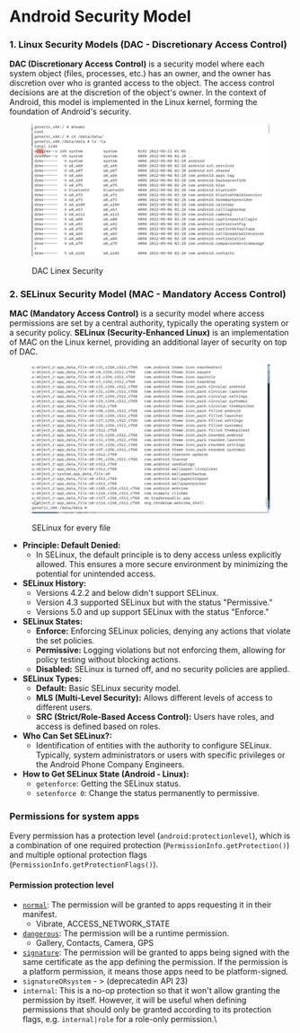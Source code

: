 # Android Security Model

### 1. Linux Security Models (DAC - Discretionary Access Control)

**DAC (Discretionary Access Control)** is a security model where each system object (files, processes, etc.) has an owner, and the owner has discretion over who is granted access to the object. The access control decisions are at the discretion of the object's owner. In the context of Android, this model is implemented in the Linux kernel, forming the foundation of Android's security.

<figure><img src="../../.gitbook/assets/image (116).png" alt=""><figcaption><p>DAC Linex Security</p></figcaption></figure>

### 2. SELinux Security Model (MAC - Mandatory Access Control)

**MAC (Mandatory Access Control)** is a security model where access permissions are set by a central authority, typically the operating system or a security policy. **SELinux (Security-Enhanced Linux)** is an implementation of MAC on the Linux kernel, providing an additional layer of security on top of DAC.

<figure><img src="../../.gitbook/assets/image (117).png" alt=""><figcaption><p>SELinux for every file</p></figcaption></figure>

* **Principle: Default Denied:**
  * In SELinux, the default principle is to deny access unless explicitly allowed. This ensures a more secure environment by minimizing the potential for unintended access.
* **SELinux History:**
  * Versions 4.2.2 and below didn't support SELinux.
  * Version 4.3 supported SELinux but with the status "Permissive."
  * Versions 5.0 and up support SELinux with the status "Enforce."
* **SELinux States:**
  * **Enforce:** Enforcing SELinux policies, denying any actions that violate the set policies.
  * **Permissive:** Logging violations but not enforcing them, allowing for policy testing without blocking actions.
  * **Disabled:** SELinux is turned off, and no security policies are applied.
* **SELinux Types:**
  * **Default:** Basic SELinux security model.
  * **MLS (Multi-Level Security):** Allows different levels of access to different users.
  * **SRC (Strict/Role-Based Access Control):** Users have roles, and access is defined based on roles.
* **Who Can Set SELinux?:**
  * Identification of entities with the authority to configure SELinux. Typically, system administrators or users with specific privileges or the Android Phone Company Engineers.
* **How to Get SELinux State (Android - Linux):**
  * `getenforce`: Getting the SELinux status.
  * `setenforce 0`: Change the status permanently to permissive.

### Permissions for system apps

Every permission has a protection level (`android:protectionlevel`), which is a combination of one required protection (`PermissionInfo.getProtection()`) and multiple optional protection flags (`PermissionInfo.getProtectionFlags()`).

#### Permission protection level

* [`normal`](https://android.googlesource.com/platform/frameworks/base/+/master/core/java/android/permission/Permissions.md#requesting-a-permission): The permission will be granted to apps requesting it in their manifest.
  * Vibrate, ACCESS\_NETWORK\_STATE
* [`dangerous`](https://android.googlesource.com/platform/frameworks/base/+/master/core/java/android/permission/Permissions.md#runtime-permissions): The permission will be a runtime permission.
  * Gallery, Contacts, Camera, GPS
* [`signature`](https://android.googlesource.com/platform/frameworks/base/+/master/core/java/android/permission/Permissions.md#signature-permissions): The permission will be granted to apps being signed with the same certificate as the app defining the permission. If the permission is a platform permission, it means those apps need to be platform-signed.
* `signatureORsystem` - > (deprecatedin API 23)
* `internal`: This is a no-op protection so that it won't allow granting the permission by itself. However, it will be useful when defining permissions that should only be granted according to its protection flags, e.g. `internal|role` for a role-only permission.\
